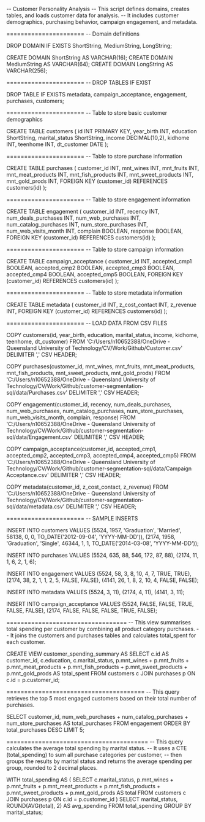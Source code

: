 
-- Customer Personality Analysis
-- This script defines domains, creates tables, and loads customer data for  analysis.
-- It includes customer demographics, purchasing behavior, campaign engagement, and metadata.


======================
-- Domain definitions

DROP DOMAIN IF EXISTS ShortString, MediumString, LongString;

CREATE DOMAIN ShortString AS VARCHAR(16);
CREATE DOMAIN MediumString AS VARCHAR(64);
CREATE DOMAIN LongString AS VARCHAR(256);

======================
-- DROP TABLES IF EXIST

DROP TABLE IF EXISTS metadata, campaign_acceptance, engagement, purchases, customers;

======================
-- Table to store basic customer demographics

CREATE TABLE customers (
  id INT PRIMARY KEY,
  year_birth INT,
  education ShortString,
  marital_status ShortString,
  income DECIMAL(10,2),
  kidhome INT,
  teenhome INT,
  dt_customer DATE
);

======================
-- Table to store purchase information

CREATE TABLE purchases (
  customer_id INT,
  mnt_wines INT,
  mnt_fruits INT,
  mnt_meat_products INT,
  mnt_fish_products INT,
  mnt_sweet_products INT,
  mnt_gold_prods INT,
  FOREIGN KEY (customer_id) REFERENCES customers(id)
);

======================
-- Table to store engagement information

CREATE TABLE engagement (
  customer_id INT,
  recency INT,
  num_deals_purchases INT,
  num_web_purchases INT,
  num_catalog_purchases INT,
  num_store_purchases INT,
  num_web_visits_month INT,
  complain BOOLEAN,
  response BOOLEAN,
  FOREIGN KEY (customer_id) REFERENCES customers(id)
);

======================
-- Table to store campaign information

CREATE TABLE campaign_acceptance (
  customer_id INT,
  accepted_cmp1 BOOLEAN,
  accepted_cmp2 BOOLEAN,
  accepted_cmp3 BOOLEAN,
  accepted_cmp4 BOOLEAN,
  accepted_cmp5 BOOLEAN,
  FOREIGN KEY (customer_id) REFERENCES customers(id)
);

======================
-- Table to store metadata information

CREATE TABLE metadata (
  customer_id INT,
  z_cost_contact INT,
  z_revenue INT,
  FOREIGN KEY (customer_id) REFERENCES customers(id)
);

======================
-- LOAD DATA FROM CSV FILES

COPY customers(id, year_birth, education, marital_status, income, kidhome, teenhome, dt_customer)
FROM 'C:/Users/n10652388/OneDrive - Queensland University of Technology/CV/Work/Github/Customer.csv'
DELIMITER ','
CSV HEADER;

COPY purchases(customer_id, mnt_wines, mnt_fruits, mnt_meat_products, mnt_fish_products, mnt_sweet_products, mnt_gold_prods)
FROM 'C:/Users/n10652388/OneDrive - Queensland University of Technology/CV/Work/Github/customer-segmentation-sql/data/Purchases.csv'
DELIMITER ','
CSV HEADER;

COPY engagement(customer_id, recency, num_deals_purchases, num_web_purchases, num_catalog_purchases, num_store_purchases, num_web_visits_month, complain, response)
FROM 'C:/Users/n10652388/OneDrive - Queensland University of Technology/CV/Work/Github/customer-segmentation-sql/data/Engagement.csv'
DELIMITER ','
CSV HEADER;

COPY campaign_acceptance(customer_id, accepted_cmp1, accepted_cmp2, accepted_cmp3, accepted_cmp4, accepted_cmp5)
FROM 'C:/Users/n10652388/OneDrive - Queensland University of Technology/CV/Work/Github/customer-segmentation-sql/data/Campaign Acceptance.csv'
DELIMITER ','
CSV HEADER;

COPY metadata(customer_id, z_cost_contact, z_revenue)
FROM 'C:/Users/n10652388/OneDrive - Queensland University of Technology/CV/Work/Github/customer-segmentation-sql/data/metadata.csv'
DELIMITER ','
CSV HEADER;

======================
--  SAMPLE INSERTS

INSERT INTO customers 
VALUES
  (5524, 1957, 'Graduation', 'Married', 58138, 0, 0, TO_DATE('2012-09-04', 'YYYY-MM-DD')),
  (2174, 1958, 'Graduation', 'Single', 46344, 1, 1, TO_DATE('2014-03-08', 'YYYY-MM-DD'));

INSERT INTO purchases 
VALUES
  (5524, 635, 88, 546, 172, 87, 88),
  (2174, 11, 1, 6, 2, 1, 6);

INSERT INTO engagement 
VALUES
  (5524, 58, 3, 8, 10, 4, 7, TRUE, TRUE),
  (2174, 38, 2, 1, 1, 2, 5, FALSE, FALSE),
  (4141, 26, 1, 8, 2, 10, 4, FALSE, FALSE);

INSERT INTO metadata
VALUES
  (5524, 3, 11),
  (2174, 4, 11),
  (4141, 3, 11);
  
INSERT INTO campaign_acceptance 
VALUES
  (5524, FALSE, FALSE, TRUE, FALSE, FALSE),
  (2174, FALSE, FALSE, FALSE, TRUE, FALSE);

==================================
-- This view summarises total spending per customer by combining all product category purchases.
-- It joins the customers and purchases tables and calculates total_spent for each customer.

  CREATE VIEW customer_spending_summary AS
SELECT 
  c.id AS customer_id,
  c.education,
  c.marital_status,
  p.mnt_wines + p.mnt_fruits + p.mnt_meat_products +
  p.mnt_fish_products + p.mnt_sweet_products + p.mnt_gold_prods AS total_spent
FROM customers c
JOIN purchases p ON c.id = p.customer_id;

=======================================
-- This query retrieves the top 5 most engaged customers based on their total number of purchases.

SELECT 
  customer_id,
  num_web_purchases + num_catalog_purchases + num_store_purchases AS total_purchases
FROM engagement
ORDER BY total_purchases DESC
LIMIT 5;

========================================
-- This query calculates the average total spending by marital status.
-- It uses a CTE (total_spending) to sum all purchase categories per customer,
-- then groups the results by marital status and returns the average spending per group, rounded to 2 decimal places.

WITH total_spending AS (
  SELECT 
    c.marital_status,
    p.mnt_wines + p.mnt_fruits + p.mnt_meat_products + 
    p.mnt_fish_products + p.mnt_sweet_products + p.mnt_gold_prods AS total
  FROM customers c
  JOIN purchases p ON c.id = p.customer_id
)
SELECT marital_status, ROUND(AVG(total), 2) AS avg_spending
FROM total_spending
GROUP BY marital_status;
